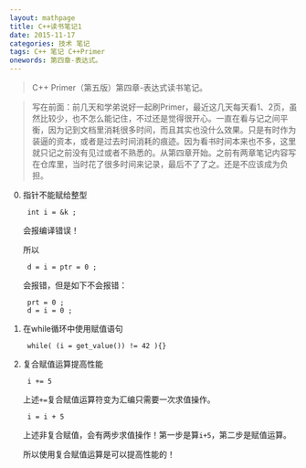 ```yaml
---
layout: mathpage
title: C++读书笔记1
date: 2015-11-17
categories: 技术 笔记 
tags: C++ 笔记 C++Primer
onewords: 第四章-表达式。
---
```

> C++ Primer（第五版）第四章-表达式读书笔记。

> 写在前面：前几天和学弟说好一起刷Primer，最近这几天每天看1、2页，虽然比较少，也不怎么能记住，不过还是觉得很开心。一直在看与记之间平衡，因为记到文档里消耗很多时间，而且其实也没什么效果。只是有时作为装逼的资本，或者是过去时间消耗的痕迹。因为看书时间本来也不多，这里就只记之前没有见过或者不熟悉的。从第四章开始。之前有两章笔记内容写在仓库里，当时花了很多时间来记录，最后不了了之。还是不应该成为负担。

0. 指针不能赋给整型

        int i = &k ;

    会报编译错误！

    所以 

        d = i = ptr = 0 ;

    会报错，但是如下不会报错：

        prt = 0 ;
        d = i = 0 ;


1. 在while循环中使用赋值语句

        while( (i = get_value()) != 42 ){}

2. 复合赋值运算提高性能

        i += 5

    上述`+=`复合赋值运算符变为汇编只需要一次求值操作。

        i = i + 5

    上述非复合赋值，会有两步求值操作！第一步是算`i+5`，第二步是赋值运算。

    所以使用复合赋值运算是可以提高性能的！




